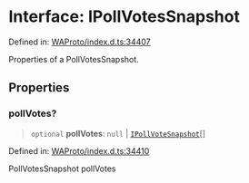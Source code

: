 # Interface: IPollVotesSnapshot

Defined in: [WAProto/index.d.ts:34407](https://github.com/Fokusdotid/Baileys/blob/a954da2ee3c892812cf9528a5a214092693c872f/WAProto/index.d.ts#L34407)

Properties of a PollVotesSnapshot.

## Properties

### pollVotes?

> `optional` **pollVotes**: `null` \| [`IPollVoteSnapshot`](IPollVoteSnapshot.md)[]

Defined in: [WAProto/index.d.ts:34410](https://github.com/Fokusdotid/Baileys/blob/a954da2ee3c892812cf9528a5a214092693c872f/WAProto/index.d.ts#L34410)

PollVotesSnapshot pollVotes
